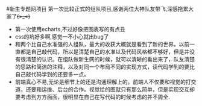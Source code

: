 #新生专题网项目
第一次比较正式的组队项目,感谢两位大神队友带飞,深感拖累大家了~~~~(>_<)~~~~

- 第一次使用echarts,不过好像把图表写的有点丑
- css的坑好多啊,感觉一不小心就出bug了
- 和两个比自己水准强的人组队，最大的收获大概就是看到了新的世界。以前一直都是自己敲代码，所以是清楚自己的水准以及代码风格都不够好，但是并没有很清楚的认识。在组队做新生网的时候，就可以清晰的看出来了，队友清楚的思路和简洁的注释，以及对同一个布局不同的实现方式，读代码学到的要比自己敲代码学到的还要多一点。
- 前端真心不易,无论是细节上的还是沟通理解上的。前端人不仅要和视觉的打交道，还要和运维、后台的合作。视觉给的图就只有那么简单，但是实现交互却要考虑到方方面面，很明显在自己在写代码的时候考虑的并不周全.




